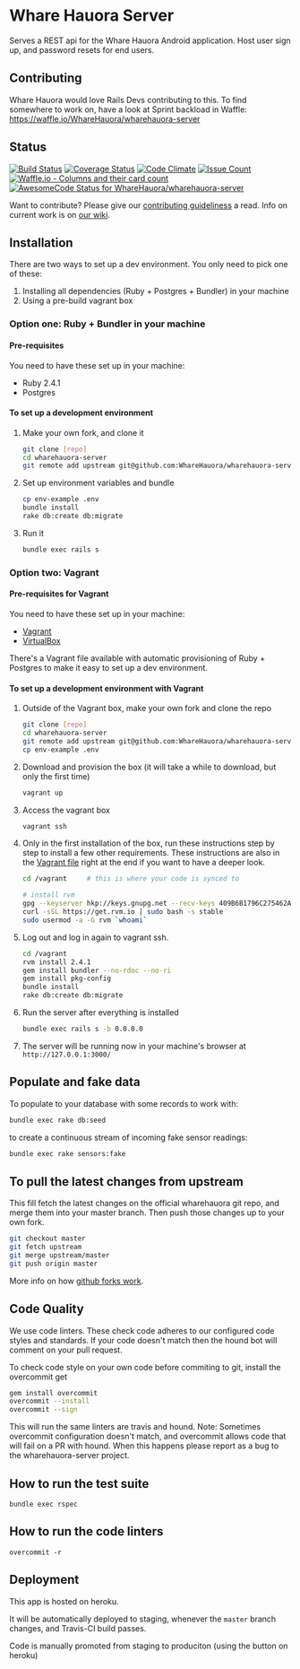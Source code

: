 # Whare Hauora Server

Serves a REST api for the Whare Hauora Android application.
Host user sign up, and password resets for end users.


## Contributing

Whare Hauora would love Rails Devs contributing to this. To find somewhere to work on, have a look at Sprint backload in Waffle:
https://waffle.io/WhareHauora/wharehauora-server


## Status

[![Build Status](https://travis-ci.org/WhareHauora/wharehauora-server.svg?branch=master)](https://travis-ci.org/WhareHauora/wharehauora-server)
[![Coverage Status](https://coveralls.io/repos/github/WhareHauora/wharehauora-server/badge.svg?branch=master)](https://coveralls.io/github/WhareHauora/wharehauora-server?branch=master)
[![Code Climate](https://codeclimate.com/github/WhareHauora/wharehauora-server/badges/gpa.svg)](https://codeclimate.com/github/WhareHauora/wharehauora-server)
[![Issue Count](https://codeclimate.com/github/WhareHauora/wharehauora-server/badges/issue_count.svg)](https://codeclimate.com/github/WhareHauora/wharehauora-server)
[![Waffle.io - Columns and their card count](https://badge.waffle.io/WhareHauora/wharehauora-server.svg?columns=all)](https://waffle.io/WhareHauora/wharehauora-server)
[![AwesomeCode Status for WhareHauora/wharehauora-server](https://awesomecode.io/projects/5f56562b-9317-4405-b45d-ec5b7a9b05f5/status)](https://awesomecode.io/projects/57)

Want to contribute? Please give our
[contributing guideliness](docs/CONTRIBUTING.md) a read.
Info on current work is on [our wiki](https://github.com/WhareHauora/wharehauora-server/wiki).

## Installation

There are two ways to set up a dev environment.
You only need to pick one of these:

1. Installing all dependencies (Ruby + Postgres + Bundler) in your machine
1. Using a pre-build vagrant box

### Option one: Ruby + Bundler in your machine

#### Pre-requisites

You need to have these set up in your machine:

* Ruby 2.4.1
* Postgres

#### To set up a development environment

1. Make your own fork, and clone it

    ```bash
    git clone [repo]
    cd wharehauora-server
    git remote add upstream git@github.com:WhareHauora/wharehauora-server.git
    ```

1. Set up environment variables and bundle

    ```bash
    cp env-example .env
    bundle install
    rake db:create db:migrate
    ```

1. Run it

    ```bash
    bundle exec rails s
    ```

### Option two: Vagrant

#### Pre-requisites for Vagrant

You need to have these set up in your machine:

* [Vagrant](https://www.vagrantup.com/)
* [VirtualBox](https://www.virtualbox.org/)

There's a Vagrant file available with automatic provisioning of Ruby + Postgres
to make it easy to set up a dev environment.

#### To set up a development environment with Vagrant

1. Outside of the Vagrant box, make your own fork and clone the repo

    ```bash
    git clone [repo]
    cd wharehauora-server
    git remote add upstream git@github.com:WhareHauora/wharehauora-server.git
    cp env-example .env
    ```

1. Download and provision the box (it will take a while to download,
  but only the first time)

    ```bash
    vagrant up
    ```

1. Access the vagrant box

    ```bash
    vagrant ssh
    ```

1. Only in the first installation of the box, run these instructions
  step by step to install a few other requirements.
  These instructions are also in the [Vagrant file](Vagrantfile) right at the
  end if you want to have a deeper look.

    ```bash
    cd /vagrant     # this is where your code is synced to

    # install rvm
    gpg --keyserver hkp://keys.gnupg.net --recv-keys 409B6B1796C275462A1703113804BB82D39DC0E3
    curl -sSL https://get.rvm.io | sudo bash -s stable
    sudo usermod -a -G rvm `whoami`
    ```

1. Log out and log in again to vagrant ssh.

    ```bash
    cd /vagrant
    rvm install 2.4.1
    gem install bundler --no-rdoc --no-ri
    gem install pkg-config
    bundle install
    rake db:create db:migrate
    ```

1. Run the server after everything is installed

    ```bash
    bundle exec rails s -b 0.0.0.0
    ```

1. The server will be running now in your machine's browser at `http://127.0.0.1:3000/`

## Populate and fake data

To populate to your database with some records to work with:

```bash
bundle exec rake db:seed
```

to create a continuous stream of incoming fake sensor readings:

```bash
bundle exec rake sensors:fake
```

## To pull the latest changes from upstream

This fill fetch the latest changes on the official wharehauora git repo,
and merge them into your master branch.
Then push those changes up to your own fork.

```bash
git checkout master
git fetch upstream
git merge upstream/master
git push origin master
```

More info on how [github forks work](https://help.github.com/articles/fork-a-repo/).

## Code Quality

We use code linters. These check code adheres to our configured code styles
and standards. If your code doesn't match then the hound bot will comment
on your pull request.

To check code style on your own code before commiting to git,
install the overcommit get

```bash
gem install overcommit
overcommit --install
overcommit --sign
```

This will run the same linters are travis and hound. Note: Sometimes overcommit
configuration doesn't match, and overcommit allows code that will fail on a PR
with hound. When this happens please report as a bug to the wharehauora-server
project.

## How to run the test suite

`bundle exec rspec`

## How to run the code linters

`overcommit -r`

## Deployment

This app is hosted on heroku.

It will be automatically deployed to staging, whenever the `master` branch
changes, and Travis-CI build passes.

Code is manually promoted from staging to produciton (using the button on
heroku)
